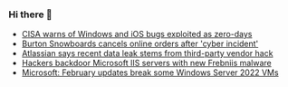 ### Hi there 👋

<!--START_SECTION:feed-->
* [CISA warns of Windows and iOS bugs exploited as zero-days](https://www.bleepingcomputer.com/news/security/cisa-warns-of-windows-and-ios-bugs-exploited-as-zero-days/)
* [Burton Snowboards cancels online orders after 'cyber incident'](https://www.bleepingcomputer.com/news/security/burton-snowboards-cancels-online-orders-after-cyber-incident/)
* [Atlassian says recent data leak stems from third-party vendor hack](https://www.bleepingcomputer.com/news/security/atlassian-says-recent-data-leak-stems-from-third-party-vendor-hack/)
* [Hackers backdoor Microsoft IIS servers with new Frebniis malware](https://www.bleepingcomputer.com/news/security/hackers-backdoor-microsoft-iis-servers-with-new-frebniis-malware/)
* [Microsoft: February updates break some Windows Server 2022 VMs](https://www.bleepingcomputer.com/news/microsoft/microsoft-february-updates-break-some-windows-server-2022-vms/)
<!--END_SECTION:feed-->

<!--
**frankenk/frankenk** is a ✨ _special_ ✨ repository because its `README.md` (this file) appears on your GitHub profile.

Here are some ideas to get you started:

- 🔭 I’m currently working on ...
- 🌱 I’m currently learning ...
- 👯 I’m looking to collaborate on ...
- 🤔 I’m looking for help with ...
- 💬 Ask me about ...
- 📫 How to reach me: ...
- 😄 Pronouns: ...
- ⚡ Fun fact: ...
-->



